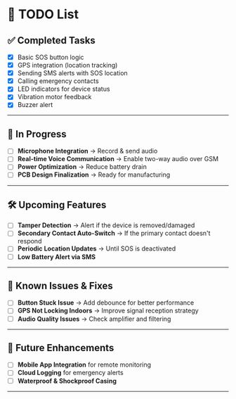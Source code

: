 # 🚀 **TODO List**

## ✅ **Completed Tasks**
- [x] Basic SOS button logic  
- [x] GPS integration (location tracking)  
- [x] Sending SMS alerts with SOS location  
- [x] Calling emergency contacts  
- [x] LED indicators for device status  
- [x] Vibration motor feedback  
- [x] Buzzer alert  

---

## 🔧 **In Progress**
- [ ] **Microphone Integration** → Record & send audio  
- [ ] **Real-time Voice Communication** → Enable two-way audio over GSM  
- [ ] **Power Optimization** → Reduce battery drain  
- [ ] **PCB Design Finalization** → Ready for manufacturing  

---

## 🛠 **Upcoming Features**
- [ ] **Tamper Detection** → Alert if the device is removed/damaged  
- [ ] **Secondary Contact Auto-Switch** → If the primary contact doesn't respond  
- [ ] **Periodic Location Updates** → Until SOS is deactivated  
- [ ] **Low Battery Alert via SMS**  

---

## 🐞 **Known Issues & Fixes**
- [ ] **Button Stuck Issue** → Add debounce for better performance  
- [ ] **GPS Not Locking Indoors** → Improve signal reception strategy  
- [ ] **Audio Quality Issues** → Check amplifier and filtering  

---

## 📌 **Future Enhancements**
- [ ] **Mobile App Integration** for remote monitoring  
- [ ] **Cloud Logging** for emergency alerts  
- [ ] **Waterproof & Shockproof Casing**  

---
